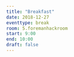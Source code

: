 ```yaml
---
title: "Breakfast"
date: 2018-12-27
eventtype: break
room: 5.foremanhackroom
start: 9:00
end: 10:00
draft: false
---
```

